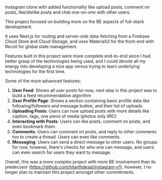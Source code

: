 Instagram clone with added functionality like upload posts, comment on posts, like/dislike posts and chat one-on-one with other users.

This project focused on building more on the BE aspects of full-stack development.

It uses Next.js for routing and server-side data-fetching from a Firebase Cloud Store and Cloud Storage, and uses MaterialUI for the front-end with Recoil for global state management.

Features built in this project were more complete end-to-end since I had better grasp of the technologies being used, and I could devote all my energy into developing a nice app versus trying to learn underlying technologies for the first time.

Some of the more advanced features:
1. **User Feed**: Shows all user posts for now, next step in this project was to build a feed recommendation algorithm
2. **User Profile Page**: Shows a section containing basic profile data like following/followers and message button, and their list of uploads.
3. **Uploading Posts**: Users can now upload posts with more details like caption, tags, one piece of media (photos only IIRC)
4. **Interacting with Posts**: Users can like posts, comment on posts, and even bookmark them.
5. **Comments**: Users can comment on posts, and reply to other comments too to create a thread. Users can even like comments.
6. **Messaging**: Users can send a direct message to other users. No groups for now, however, there's checks for who one can message, and users can even search for users they want to message.

Overall, this was a more complex project with more BE involvement than its predecssor (https://github.com/hitarthdesai/instagram-v1), however, I no longer plan to maintain this project amongst other commitments.
